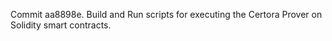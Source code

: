 Commit aa8898e.                    Build and Run scripts for executing the Certora Prover on Solidity smart contracts.